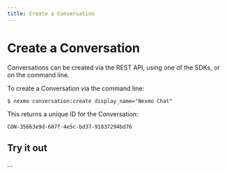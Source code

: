```yaml
---
title: Create a Conversation
---
```


# Create a Conversation

Conversations can be created via the REST API, using one of the SDKs, or on the command line.

To create a Conversation via the command line:

``` shell
$ nexmo conversation:create display_name="Nexmo Chat"
```

This returns a unique ID for the Conversation:

```
CON-35663e9d-687f-4e5c-bd37-91837294bd76
```


## Try it out

...
